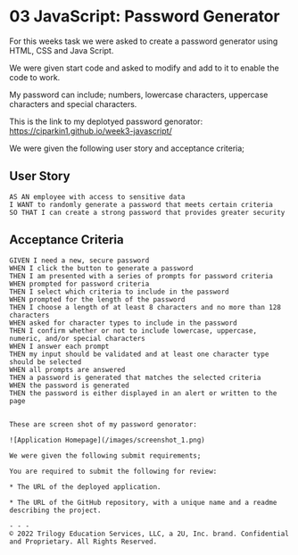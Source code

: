 # 03 JavaScript: Password Generator
For this weeks task we were asked to create a password generator using HTML, CSS and Java Script.

We were given start code and asked to modify and add to it to enable the code to work. 

My password can include; numbers, lowercase characters, uppercase characters and special characters.

This is the link to my deplotyed password genorator: https://ciparkin1.github.io/week3-javascript/

We were given the following user story and acceptance criteria;

## User Story

```
AS AN employee with access to sensitive data
I WANT to randomly generate a password that meets certain criteria
SO THAT I can create a strong password that provides greater security
```

## Acceptance Criteria

```
GIVEN I need a new, secure password
WHEN I click the button to generate a password
THEN I am presented with a series of prompts for password criteria
WHEN prompted for password criteria
THEN I select which criteria to include in the password
WHEN prompted for the length of the password
THEN I choose a length of at least 8 characters and no more than 128 characters
WHEN asked for character types to include in the password
THEN I confirm whether or not to include lowercase, uppercase, numeric, and/or special characters
WHEN I answer each prompt
THEN my input should be validated and at least one character type should be selected
WHEN all prompts are answered
THEN a password is generated that matches the selected criteria
WHEN the password is generated
THEN the password is either displayed in an alert or written to the page


These are screen shot of my password genorator:

![Application Homepage](/images/screenshot_1.png)

We were given the following submit requirements;

You are required to submit the following for review:

* The URL of the deployed application.

* The URL of the GitHub repository, with a unique name and a readme describing the project.

- - -
© 2022 Trilogy Education Services, LLC, a 2U, Inc. brand. Confidential and Proprietary. All Rights Reserved.
